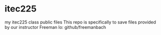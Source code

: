 # itec225
my itec225 class public files
This repo is specifically to save 
files provided by our instructor
Freeman lo: github/freemanbach
